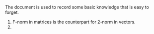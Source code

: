 The document is used to record some basic knowledge that is easy to forget.

1. F-norm in matrices is the counterpart for 2-norm in vectors.
2.
